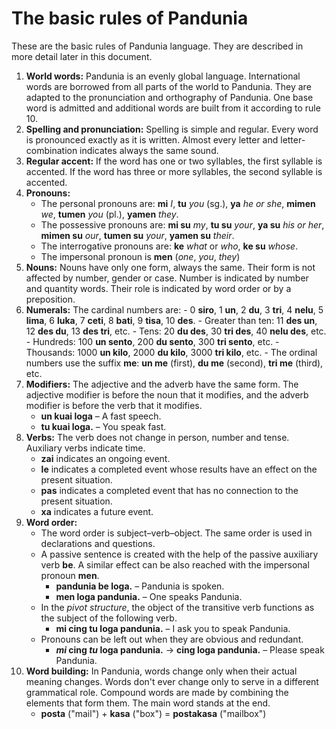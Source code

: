# The basic rules of Pandunia

These are the basic rules of Pandunia language.
They are described in more detail later in this document.

1. **World words:**
   Pandunia is an evenly global language.
   International words are borrowed from all parts of the world to Pandunia.
   They are adapted to the pronunciation and orthography of Pandunia.
   One base word is admitted and additional words are built from it according to rule 10.
2. **Spelling and pronunciation:**
   Spelling is simple and regular.
   Every word is pronounced exactly as it is written.
   Almost every letter and letter-combination indicates always the same sound.
3. **Regular accent:**
   If the word has one or two syllables, the first syllable is accented.
   If the word has three or more syllables, the second syllable is accented.
4. **Pronouns:**
    - The personal pronouns are:
     **mi** _I_, **tu** _you_ (sg.), **ya** _he or she_,
     **mimen** _we_, **tumen** _you_ (pl.), **yamen** _they_.
    - The possessive pronouns are:
      **mi su** _my_, **tu su** _your_, **ya su** _his or her_,
      **mimen su** _our_, **tumen su** _your_, **yamen su** _their_.
     - The interrogative pronouns are: **ke** _what_ or _who_, **ke su** _whose_.
     - The impersonal pronoun is
       **men**
       (_one_, _you_, _they_)
5. **Nouns:**
   Nouns have only one form, always the same.
   Their form is not affected by number, gender or case.
   Number is indicated by number and quantity words.
   Their role is indicated by word order or by a preposition.
6. **Numerals:**
   The cardinal numbers are:
       - 0 **siro**, 1 **un**, 2 **du**, 3 **tri**, 4 **nelu**, 5 **lima**, 6 **luka**,
         7 **ceti**, 8 **bati**, 9 **tisa**, 10 **des**.
       - Greater than ten: 11 **des un**, 12 **des du**, 13 **des tri**, etc.
       - Tens: 20 **du des**, 30 **tri des**, 40 **nelu des**, etc.
       - Hundreds: 100 **un sento**, 200 **du sento**, 300 **tri sento**, etc.
       - Thousands: 1000 **un kilo**, 2000 **du kilo**, 3000 **tri kilo**, etc.
       - The ordinal numbers use the suffix **me**:
         **un me** (first), **du me** (second), **tri me** (third), etc.
7. **Modifiers:**
   The adjective and the adverb have the same form.
   The adjective modifier is before the noun that it modifies,
   and the adverb modifier is before the verb that it modifies.
    - **un kuai loga**
      – A fast speech.
    - **tu kuai loga.**
      – You speak fast.
8. **Verbs:**
   The verb does not change in person, number and tense.
   Auxiliary verbs indicate time.
    - **zai** indicates an ongoing event.
    - **le** indicates a completed event whose results have an effect on the present situation.
    - **pas** indicates a completed event that has no connection to the present situation.
    - **xa** indicates a future event.
9. **Word order:**
    - The word order is subject–verb–object.
      The same order is used in declarations and questions.
    - A passive sentence is created with the help of the passive auxiliary verb **be**.
      A similar effect can be also reached with the impersonal pronoun **men**.
        - **pandunia be loga.**
          – Pandunia is spoken.
        - **men loga pandunia.**
          – One speaks Pandunia.
    - In the _pivot structure_, the object of the transitive verb
      functions as the subject of the following verb.
        - **mi cing tu loga pandunia.**
          – I ask you to speak Pandunia.
    - Pronouns can be left out when they are obvious and redundant.
        - **_mi_ cing _tu_ loga pandunia.**
          → **cing loga pandunia.**
          – Please speak Pandunia.
10. **Word building:**
   In Pandunia, words change only when their actual meaning changes.
   Words don't ever change only to serve in a different grammatical role.
   Compound words are made by combining the elements that form them.
   The main word stands at the end.
    - **posta**
      ("mail") +
      **kasa**
      ("box") =
      **postakasa**
      ("mailbox")

